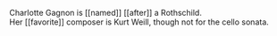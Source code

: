 Charlotte Gagnon is [[named]] [[after]] a Rothschild.  
Her [[favorite]] composer is Kurt Weill, though not for the cello sonata.
